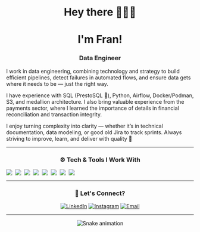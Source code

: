 <div align="center">
  
# Hey there 🙋🏻‍♀️ 
# I'm Fran!

### Data Engineer 
</div align="center">

I work in data engineering, combining technology and strategy to build efficient pipelines, detect failures in automated flows, and ensure data gets where it needs to be — just the right way.

I have experience with SQL (PrestoSQL 💙), Python, Airflow, Docker/Podman, S3, and medallion architecture. I also bring valuable experience from the payments sector, where I learned the importance of details in financial reconciliation and transaction integrity.

I enjoy turning complexity into clarity — whether it’s in technical documentation, data modeling, or good old Jira to track sprints.
Always striving to improve, learn, and deliver with quality 🚀

---
<div align="center">
  
### ⚙️ Tech & Tools I Work With

<div style="display: flex; flex-wrap: wrap; gap: 8px">
  <img src="https://img.shields.io/badge/Python-3776AB?style=flat-square&logo=python&logoColor=white"/>
  <img src="https://img.shields.io/badge/Trino-4285F4?style=flat-square&logo=trino&logoColor=white"/>
  <img src="https://img.shields.io/badge/SQL-336791?style=flat-square&logo=postgresql&logoColor=white"/>
  <img src="https://img.shields.io/badge/Airflow-017CEE?style=flat-square&logo=apacheairflow&logoColor=white"/>
  <img src="https://img.shields.io/badge/Amazon%20S3-569A31?style=flat-square&logo=amazonaws&logoColor=white"/>
  <img src="https://img.shields.io/badge/Apache%20Spark-E25A1C?style=flat-square&logo=apachespark&logoColor=white"/>
  <img src="https://img.shields.io/badge/Docker-2496ED?style=flat-square&logo=docker&logoColor=white"/>
  <img src="https://img.shields.io/badge/Podman-892CA0?style=flat-square&logo=podman&logoColor=white"/>
</div>

---

### 💬 Let's Connect?

[![LinkedIn](https://img.shields.io/badge/-LinkedIn-%230077B5?style=for-the-badge&logo=linkedin&logoColor=white)](https://www.linkedin.com/in/francielimuniz/)
[![Instagram](https://img.shields.io/badge/-Instagram-%23E4405F?style=for-the-badge&logo=instagram&logoColor=white)](https://www.instagram.com/f_mmuniz/)
[![Email](https://img.shields.io/badge/Email-8B89CC?style=for-the-badge&logo=protonmail&logoColor=white)](mailto:francy_muniz@hotmail.com)

---

<!-- snake contrib animation -->
![Snake animation](https://github.com/FranMuniz/FranMuniz/blob/output/github-contribution-grid-snake.svg)

</div align="center">

